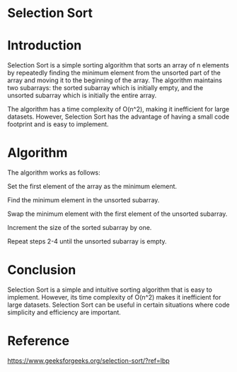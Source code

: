 # Selection Sort

# Introduction

Selection Sort is a simple sorting algorithm that sorts an array of n elements by repeatedly finding the minimum element from the unsorted part of the array and moving it to the beginning of the array. The algorithm maintains two subarrays: the sorted subarray which is initially empty, and the unsorted subarray which is initially the entire array.

The algorithm has a time complexity of O(n^2), making it inefficient for large datasets. However, Selection Sort has the advantage of having a small code footprint and is easy to implement.

# Algorithm

The algorithm works as follows:

Set the first element of the array as the minimum element.

Find the minimum element in the unsorted subarray.

Swap the minimum element with the first element of the unsorted subarray.

Increment the size of the sorted subarray by one.

Repeat steps 2-4 until the unsorted subarray is empty.

# Conclusion

Selection Sort is a simple and intuitive sorting algorithm that is easy to implement.
However, its time complexity of O(n^2) makes it inefficient for large datasets. 
Selection Sort can be useful in certain situations where code simplicity and efficiency are important.

# Reference 

https://www.geeksforgeeks.org/selection-sort/?ref=lbp
